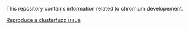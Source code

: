 This repository contains information related to chromium developement.

[Reproduce a clusterfuzz issue](https://github.com/abhijeetk/chromium-development/wiki/Clusterfuzz)
